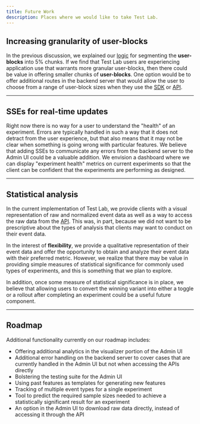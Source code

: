 ```yaml
---
title: Future Work
description: Places where we would like to take Test Lab.
---
```


## Increasing granularity of user-blocks

In the previous discussion, we explained our [logic](/docs/functional-decisions#granularity-of-user-blocks) for segmenting the **user-blocks** into 5% chunks. If we find that Test Lab users are experiencing application use that warrants more granular user-blocks, then there could be value in offering smaller chunks of **user-blocks**. One option would be to offer additional routes in the backend server that would allow the user to choose from a range of user-block sizes when they use the [SDK](/docs/sdk/user-blocks) or [API](/docs/api-docs).

---

## SSEs for real-time updates

Right now there is no way for a user to understand the "health" of an experiment. Errors are typically handled in such a way that it does not detract from the user experience, but that also means that it may not be clear when something is going wrong with particular features. We believe that adding SSEs to communicate any errors from the backend server to the Admin UI could be a valuable addition. We envision a dashboard where we can display "experiment health" metrics on current experiments so that the client can be confident that the experiments are performing as designed.

---

## Statistical analysis

In the current implementation of Test Lab, we provide clients with a visual representation of raw and normalized event data as well as a way to access the raw data from the [API](/docs/api-docs#get-all-events). This was, in part, because we did not want to be prescriptive about the types of analysis that clients may want to conduct on their event data.

In the interest of **flexibility**, we provide a qualitative representation of their event data and offer the opportunity to obtain and analyze their event data with their preferred metric. However, we realize that there may be value in providing simple measures of statistical significance for commonly used types of experiments, and this is something that we plan to explore.

In addition, once some measure of statistical significance is in place, we believe that allowing users to convert the winning variant into either a toggle or a rollout after completing an experiment could be a useful future component.

---

## Roadmap

Additional functionality currently on our roadmap includes:

- Offering additional analytics in the visualizer portion of the Admin UI
- Additional error handling on the backend server to cover cases that are currently handled in the Admin UI but not when accessing the APIs directly
- Bolstering the testing suite for the Admin UI
- Using past features as templates for generating new features
- Tracking of multiple event types for a single experiment
- Tool to predict the required sample sizes needed to achieve a statistically significant result for an experiment
- An option in the Admin UI to download raw data directly, instead of accessing it through the API
